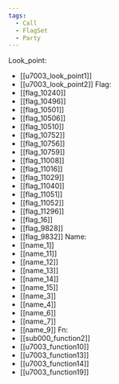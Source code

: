 ```yaml
---
tags:
  - Call
  - FlagSet
  - Party
---
```

Look_point:
- [[u7003_look_point1]]
- [[u7003_look_point2]]
Flag:
- [[flag_10240]]
- [[flag_10496]]
- [[flag_10501]]
- [[flag_10506]]
- [[flag_10510]]
- [[flag_10752]]
- [[flag_10756]]
- [[flag_10759]]
- [[flag_11008]]
- [[flag_11016]]
- [[flag_11029]]
- [[flag_11040]]
- [[flag_11051]]
- [[flag_11052]]
- [[flag_11296]]
- [[flag_16]]
- [[flag_9828]]
- [[flag_9832]]
Name:
- [[name_1]]
- [[name_11]]
- [[name_12]]
- [[name_13]]
- [[name_14]]
- [[name_15]]
- [[name_3]]
- [[name_4]]
- [[name_6]]
- [[name_7]]
- [[name_9]]
Fn:
- [[sub000_function2]]
- [[u7003_function10]]
- [[u7003_function13]]
- [[u7003_function14]]
- [[u7003_function19]]

